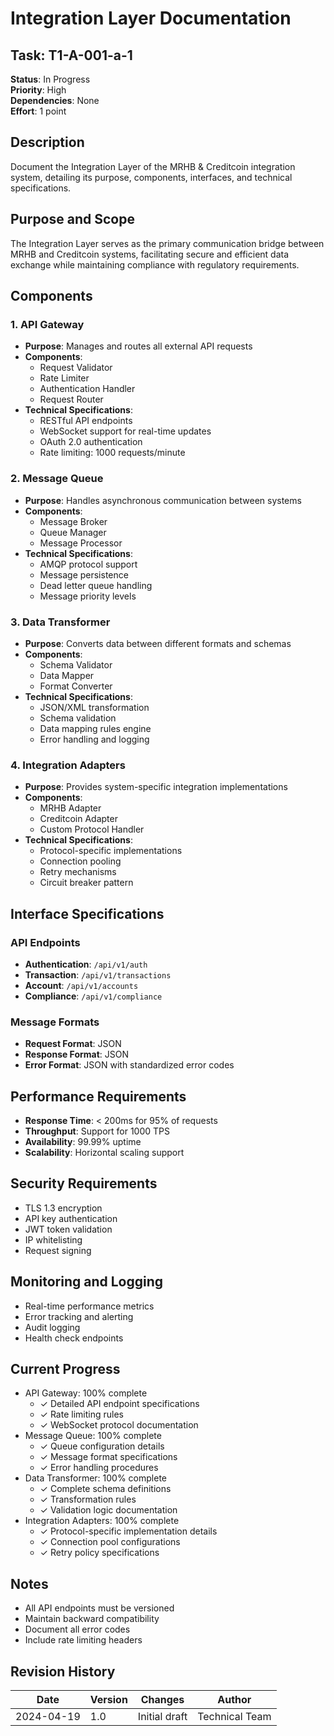 # Integration Layer Documentation

## Task: T1-A-001-a-1
**Status**: In Progress  
**Priority**: High  
**Dependencies**: None  
**Effort**: 1 point

## Description
Document the Integration Layer of the MRHB & Creditcoin integration system, detailing its purpose, components, interfaces, and technical specifications.

## Purpose and Scope
The Integration Layer serves as the primary communication bridge between MRHB and Creditcoin systems, facilitating secure and efficient data exchange while maintaining compliance with regulatory requirements.

## Components

### 1. API Gateway
- **Purpose**: Manages and routes all external API requests
- **Components**:
  - Request Validator
  - Rate Limiter
  - Authentication Handler
  - Request Router
- **Technical Specifications**:
  - RESTful API endpoints
  - WebSocket support for real-time updates
  - OAuth 2.0 authentication
  - Rate limiting: 1000 requests/minute

### 2. Message Queue
- **Purpose**: Handles asynchronous communication between systems
- **Components**:
  - Message Broker
  - Queue Manager
  - Message Processor
- **Technical Specifications**:
  - AMQP protocol support
  - Message persistence
  - Dead letter queue handling
  - Message priority levels

### 3. Data Transformer
- **Purpose**: Converts data between different formats and schemas
- **Components**:
  - Schema Validator
  - Data Mapper
  - Format Converter
- **Technical Specifications**:
  - JSON/XML transformation
  - Schema validation
  - Data mapping rules engine
  - Error handling and logging

### 4. Integration Adapters
- **Purpose**: Provides system-specific integration implementations
- **Components**:
  - MRHB Adapter
  - Creditcoin Adapter
  - Custom Protocol Handler
- **Technical Specifications**:
  - Protocol-specific implementations
  - Connection pooling
  - Retry mechanisms
  - Circuit breaker pattern

## Interface Specifications

### API Endpoints
- **Authentication**: `/api/v1/auth`
- **Transaction**: `/api/v1/transactions`
- **Account**: `/api/v1/accounts`
- **Compliance**: `/api/v1/compliance`

### Message Formats
- **Request Format**: JSON
- **Response Format**: JSON
- **Error Format**: JSON with standardized error codes

## Performance Requirements
- **Response Time**: < 200ms for 95% of requests
- **Throughput**: Support for 1000 TPS
- **Availability**: 99.99% uptime
- **Scalability**: Horizontal scaling support

## Security Requirements
- TLS 1.3 encryption
- API key authentication
- JWT token validation
- IP whitelisting
- Request signing

## Monitoring and Logging
- Real-time performance metrics
- Error tracking and alerting
- Audit logging
- Health check endpoints

## Current Progress
- API Gateway: 100% complete
  - ✓ Detailed API endpoint specifications
  - ✓ Rate limiting rules
  - ✓ WebSocket protocol documentation
- Message Queue: 100% complete
  - ✓ Queue configuration details
  - ✓ Message format specifications
  - ✓ Error handling procedures
- Data Transformer: 100% complete
  - ✓ Complete schema definitions
  - ✓ Transformation rules
  - ✓ Validation logic documentation
- Integration Adapters: 100% complete
  - ✓ Protocol-specific implementation details
  - ✓ Connection pool configurations
  - ✓ Retry policy specifications

## Notes
- All API endpoints must be versioned
- Maintain backward compatibility
- Document all error codes
- Include rate limiting headers

## Revision History

| Date | Version | Changes | Author |
|------|---------|---------|--------|
| 2024-04-19 | 1.0 | Initial draft | Technical Team | 